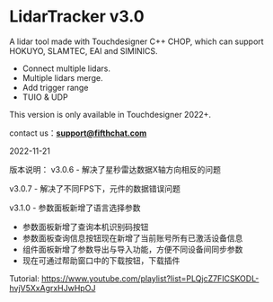 # LidarTracker v3.0

A lidar tool made with Touchdesigner C++ CHOP, which can support HOKUYO, SLAMTEC, EAI and SIMINICS.

- Connect multiple lidars.
- Multiple lidars merge.
- Add trigger range
- TUIO & UDP

This version is only available in Touchdesigner 2022+.

contact us：**support@fifthchat.com**



2022-11-21

版本说明：
v3.0.6  - 解决了星秒雷达数据X轴方向相反的问题

v3.0.7  - 解决了不同FPS下，元件的数据错误问题

v3.1.0  - 参数面板新增了语言选择参数
  - 参数面板新增了查询本机识别码按钮
  - 参数面板查询信息按钮现在新增了当前账号所有已激活设备信息
  - 组件面板新增了参数导出与导入功能，方便不同设备间同步参数
  - 现在可通过帮助窗口中的下载按钮，下载插件

Tutorial: https://www.youtube.com/playlist?list=PLQjcZ7FICSKODL-hvjV5XxAgrxHJwHpOJ

